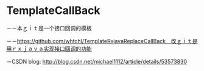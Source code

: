 # TemplateCallBack

－－本ｇｉｔ是一个接口回调的模板



－－https://github.com/whtchl/TemplateRxjavaReplaceCallBack　改ｇｉｔ是用ｒｘｊａｖａ实现接口回调的功能

－CSDN blog: http://blog.csdn.net/michael1112/article/details/53573830

